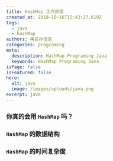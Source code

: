 ```yaml
---
title: HashMap 工作原理
created_at: 2018-10-16T15:43:27.610Z
tags:
  - java
  - hashMap
authors: 再见孙悟空
categories: programing
meta:
  description: HashMap Programing Java
  keywords: HashMap Programing Java
isPage: false
isFeatured: false
hero:
  alt: java
  image: /images/uploads/java.png
excerpt: java
---
```


### 你真的会用 `HashMap` 吗？

### `HashMap` 的数据结构

### `HashMap` 的时间复杂度
